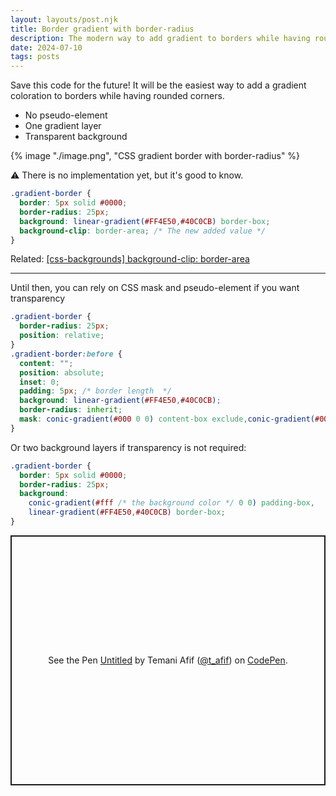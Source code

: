```yaml
---
layout: layouts/post.njk
title: Border gradient with border-radius
description: The modern way to add gradient to borders while having rounder corners
date: 2024-07-10
tags: posts
---
```


Save this code for the future! It will be the easiest way to add a gradient coloration to borders while having rounded corners.
* No pseudo-element
* One gradient layer
* Transparent background

{% image "./image.png", "CSS gradient border with border-radius" %}

⚠️ There is no implementation yet, but it's good to know.

```css
.gradient-border {
  border: 5px solid #0000;
  border-radius: 25px;
  background: linear-gradient(#FF4E50,#40C0CB) border-box;
  background-clip: border-area; /* The new added value */
}
```

Related: [[css-backgrounds] background-clip: border-area](https://github.com/w3c/csswg-drafts/issues/9456)

----

Until then, you can rely on CSS mask and pseudo-element if you want transparency

```css
.gradient-border {
  border-radius: 25px;
  position: relative;
}
.gradient-border:before {
  content: "";
  position: absolute;
  inset: 0;
  padding: 5px; /* border length  */
  background: linear-gradient(#FF4E50,#40C0CB);
  border-radius: inherit;
  mask: conic-gradient(#000 0 0) content-box exclude,conic-gradient(#000 0 0);
}
```

Or two background layers if transparency is not required:

```css
.gradient-border {
  border: 5px solid #0000;
  border-radius: 25px;
  background: 
    conic-gradient(#fff /* the background color */ 0 0) padding-box,
    linear-gradient(#FF4E50,#40C0CB) border-box;
}
```

<p class="codepen" data-height="400" data-default-tab="result" data-slug-hash="ZEdYKvo" data-pen-title="Untitled" data-preview="true" data-user="t_afif" style="height: 400px; box-sizing: border-box; display: flex; align-items: center; justify-content: center; border: 2px solid; margin: 1em 0; padding: 1em;">
  <span>See the Pen <a href="https://codepen.io/t_afif/pen/ZEdYKvo">
  Untitled</a> by Temani Afif (<a href="https://codepen.io/t_afif">@t_afif</a>)
  on <a href="https://codepen.io">CodePen</a>.</span>
</p>
<script async src="https://cpwebassets.codepen.io/assets/embed/ei.js"></script>